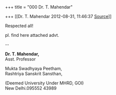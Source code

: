 +++
title = "000 Dr. T. Mahendar"

+++
[[Dr. T. Mahendar	2012-08-31, 11:46:37 [Source](https://groups.google.com/g/samskrita/c/lnaktP9TFaM)]]



Respected all!

pl. find here attached advt.  

  

--  

**Dr. T. Mahendar,**  
    Asst. Professor

Mukta Swadhyaya Peetham,  
Rashtriya Sanskrit Sansthan,

(Deemed University Under MHRD, GOI)  
New Delhi.095552 43989

  

